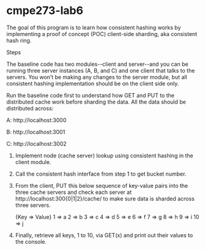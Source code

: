cmpe273-lab6
============
The goal of this program is to learn how consistent hashing works by implementing a proof of concept (POC) client-side sharding, aka consistent hash ring.

Steps

The baseline code has two modules--client and server--and you can be running three server instances (A, B, and C) and one client that talks to the servers. You won’t be making any changes to the server module, but all consistent hashing implementation should be on the client side only.

Run the baseline code first to understand how GET and PUT to the distributed cache work before sharding the data. All the data should be distributed across:

A: http://localhost:3000

B: http://localhost:3001

C: http://localhost:3002

1. Implement node (cache server) lookup using consistent hashing in the client module.

2. Call the consistent hash interface from step 1 to get bucket number.

3. From the client, PUT this below sequence of key-value pairs into the three cache servers and check each server at http://localhost:300{0|1|2}/cache/ to make sure data is sharded across three servers.

    {Key => Value}
    1 => a
    2 => b
    3 => c
    4 => d
    5 => e
    6 => f
    7 => g
    8 => h
    9 => i
    10 => j

4. Finally, retrieve all keys, 1 to 10, via GET(x) and print out their values to the console.
